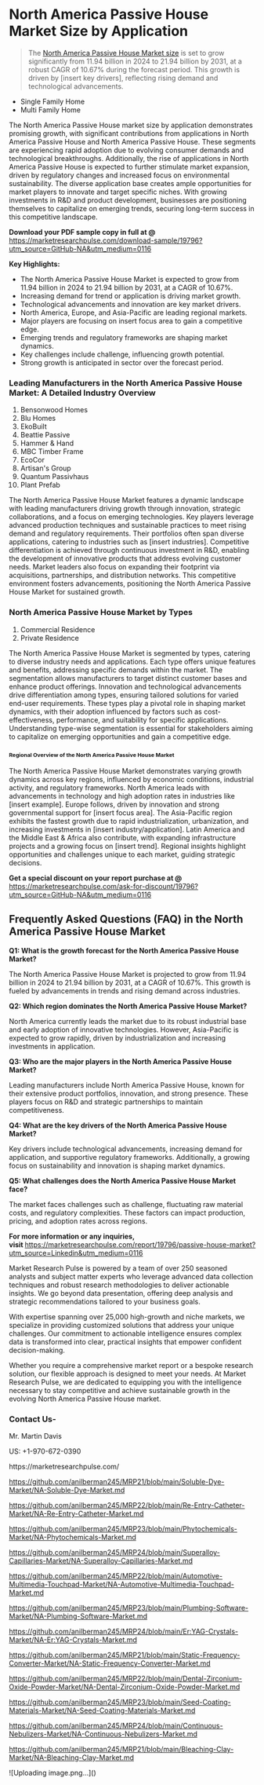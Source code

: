 <h1>North America Passive House Market&nbsp;Size by Application</h1><blockquote><p>The <a href="https://marketresearchpulse.com/download-sample/19796?utm_source=GitHub-NA&amp;utm_medium=0116">North America Passive House Market size</a> is set to grow significantly from 11.94 billion in 2024 to 21.94 billion by 2031, at a robust CAGR of 10.67% during the forecast period. This growth is driven by [insert key drivers], reflecting rising demand and technological advancements.</p></blockquote><ul><li>Single Family Home<li> Multi Family Home</li></ul><p>The North America Passive House market size by application demonstrates promising growth, with significant contributions from applications in North America Passive House and North America Passive House. These segments are experiencing rapid adoption due to evolving consumer demands and technological breakthroughs. Additionally, the rise of applications in North America Passive House is expected to further stimulate market expansion, driven by regulatory changes and increased focus on environmental sustainability. The diverse application base creates ample opportunities for market players to innovate and target specific niches. With growing investments in R&D and product development, businesses are positioning themselves to capitalize on emerging trends, securing long-term success in this competitive landscape.</p><p><strong>Download your PDF sample copy in full at @ </strong><a href="https://marketresearchpulse.com/download-sample/19796?utm_source=GitHub-NA&amp;utm_medium=0116">https://marketresearchpulse.com/download-sample/19796?utm_source=GitHub-NA&amp;utm_medium=0116</a></p><p><strong>Key Highlights: </strong></p><ul><li>The North America Passive House Market is expected to grow from 11.94 billion in 2024 to 21.94 billion by 2031, at a CAGR of 10.67%.</li><li>Increasing demand for trend or application is driving market growth.</li><li>Technological advancements and innovation are key market drivers.</li><li>North America, Europe, and Asia-Pacific are leading regional markets.</li><li>Major players are focusing on insert focus area to gain a competitive edge.</li><li>Emerging trends and regulatory frameworks are shaping market dynamics.</li><li>Key challenges include challenge, influencing growth potential.</li><li>Strong growth is anticipated in sector over the forecast period.</li></ul><h3>Leading Manufacturers in the North America Passive House Market: A Detailed Industry Overview</h3><ol><li>Bensonwood Homes</li><li>Blu Homes</li><li>EkoBuilt</li><li>Beattie Passive</li><li>Hammer & Hand</li><li>MBC Timber Frame</li><li>EcoCor</li><li>Artisan's Group</li><li>Quantum Passivhaus</li><li>Plant Prefab</li></ol><div class="flex max-w-full flex-col flex-grow"><div class="min-h-8 text-message flex w-full flex-col items-end gap-2 whitespace-normal break-words [.text-message+&amp;]:mt-5" dir="auto" data-message-author-role="assistant" data-message-id="fd8432e4-4910-450d-b182-61b7bfb0a01f" data-message-model-slug="gpt-4o"><div class="flex w-full flex-col gap-1 empty:hidden first:pt-[3px]"><div class="markdown prose w-full break-words dark:prose-invert light"><p>The North America Passive House Market features a dynamic landscape with leading manufacturers driving growth through innovation, strategic collaborations, and a focus on emerging technologies. Key players leverage advanced production techniques and sustainable practices to meet rising demand and regulatory requirements. Their portfolios often span diverse applications, catering to industries such as [insert industries]. Competitive differentiation is achieved through continuous investment in R&amp;D, enabling the development of innovative products that address evolving customer needs. Market leaders also focus on expanding their footprint via acquisitions, partnerships, and distribution networks. This competitive environment fosters advancements, positioning the North America Passive House Market for sustained growth.</p></div></div></div></div><h3>North America Passive House Market by Types</h3><ol><li>Commercial Residence<li> Private Residence</li></ol><div class="flex max-w-full flex-col flex-grow"><div class="min-h-8 text-message flex w-full flex-col items-end gap-2 whitespace-normal break-words [.text-message+&amp;]:mt-5" dir="auto" data-message-author-role="assistant" data-message-id="084470be-0bb7-4664-bddf-5156b4f41249" data-message-model-slug="gpt-4o-mini"><div class="flex w-full flex-col gap-1 empty:hidden first:pt-[3px]"><div class="markdown prose w-full break-words dark:prose-invert light"><p>The North America Passive House Market is segmented by types, catering to diverse industry needs and applications. Each type offers unique features and benefits, addressing specific demands within the market. The segmentation allows manufacturers to target distinct customer bases and enhance product offerings. Innovation and technological advancements drive differentiation among types, ensuring tailored solutions for varied end-user requirements. These types play a pivotal role in shaping market dynamics, with their adoption influenced by factors such as cost-effectiveness, performance, and suitability for specific applications. Understanding type-wise segmentation is essential for stakeholders aiming to capitalize on emerging opportunities and gain a competitive edge.</p></div></div></div></div><h3><span style="font-size: 11px;">Regional Overview of the North America Passive House Market</span></h3><div class="flex max-w-full flex-col flex-grow"><div class="min-h-8 text-message flex w-full flex-col items-end gap-2 whitespace-normal break-words [.text-message+&amp;]:mt-5" dir="auto" data-message-author-role="assistant" data-message-id="e9038762-ce64-4e30-91c9-9bd413514231" data-message-model-slug="gpt-4o-mini"><div class="flex w-full flex-col gap-1 empty:hidden first:pt-[3px]"><div class="markdown prose w-full break-words dark:prose-invert light"><p>The North America Passive House Market demonstrates varying growth dynamics across key regions, influenced by economic conditions, industrial activity, and regulatory frameworks. North America leads with advancements in technology and high adoption rates in industries like [insert example]. Europe follows, driven by innovation and strong governmental support for [insert focus area]. The Asia-Pacific region exhibits the fastest growth due to rapid industrialization, urbanization, and increasing investments in [insert industry/application]. Latin America and the Middle East &amp; Africa also contribute, with expanding infrastructure projects and a growing focus on [insert trend]. Regional insights highlight opportunities and challenges unique to each market, guiding strategic decisions.</p></div></div></div></div><p><strong>Get a special discount on your report purchase at @ </strong><a href="https://marketresearchpulse.com/ask-for-discount/19796?utm_source=GitHub-NA&amp;utm_medium=0116">https://marketresearchpulse.com/ask-for-discount/19796?utm_source=GitHub-NA&amp;utm_medium=0116</a></p><h2>Frequently Asked Questions (FAQ) in the North America Passive House Market</h2><p><strong>Q1: What is the growth forecast for the North America Passive House Market?</strong></p><p>The North America Passive House Market is projected to grow from 11.94 billion in 2024 to 21.94 billion by 2031, at a CAGR of 10.67%. This growth is fueled by advancements in trends and rising demand across industries.</p><p><strong>Q2: Which region dominates the North America Passive House Market?</strong></p><p>North America currently leads the market due to its robust industrial base and early adoption of innovative technologies. However, Asia-Pacific is expected to grow rapidly, driven by industrialization and increasing investments in application.</p><p><strong>Q3: Who are the major players in the North America Passive House Market?</strong></p><p>Leading manufacturers include North America Passive House, known for their extensive product portfolios, innovation, and strong presence. These players focus on R&amp;D and strategic partnerships to maintain competitiveness.</p><p><strong>Q4: What are the key drivers of the North America Passive House Market?</strong></p><p>Key drivers include technological advancements, increasing demand for application, and supportive regulatory frameworks. Additionally, a growing focus on sustainability and innovation is shaping market dynamics.</p><p><strong>Q5: What challenges does the North America Passive House Market face?</strong></p><p>The market faces challenges such as challenge, fluctuating raw material costs, and regulatory complexities. These factors can impact production, pricing, and adoption rates across regions.</p><p><strong>For more information or any inquiries, visit&nbsp;</strong><a href="https://marketresearchpulse.com/report/19796/passive-house-market?utm_source=Linkedin&utm_medium=0116">https://marketresearchpulse.com/report/19796/passive-house-market?utm_source=Linkedin&utm_medium=0116</a></p><p>Market Research Pulse is powered by a team of over 250 seasoned analysts and subject matter experts who leverage advanced data collection techniques and robust research methodologies to deliver actionable insights. We go beyond data presentation, offering deep analysis and strategic recommendations tailored to your business goals.</p><p>With expertise spanning over 25,000 high-growth and niche markets, we specialize in providing customized solutions that address your unique challenges. Our commitment to actionable intelligence ensures complex data is transformed into clear, practical insights that empower confident decision-making.</p><p>Whether you require a comprehensive market report or a bespoke research solution, our flexible approach is designed to meet your needs. At Market Research Pulse, we are dedicated to equipping you with the intelligence necessary to stay competitive and achieve sustainable growth in the evolving North America Passive House market.</p><h3><strong>Contact Us-</strong></h3><p>Mr. Martin Davis</p><p>US: +1-970-672-0390</p><p>https://marketresearchpulse.com/</p><p><a href="https://github.com/anilberman245/MRP21/blob/main/Soluble-Dye-Market/NA-Soluble-Dye-Market.md">https://github.com/anilberman245/MRP21/blob/main/Soluble-Dye-Market/NA-Soluble-Dye-Market.md</a></p><p><a href="https://github.com/anilberman245/MRP22/blob/main/Re-Entry-Catheter-Market/NA-Re-Entry-Catheter-Market.md">https://github.com/anilberman245/MRP22/blob/main/Re-Entry-Catheter-Market/NA-Re-Entry-Catheter-Market.md</a></p><p><a href="https://github.com/anilberman245/MRP23/blob/main/Phytochemicals-Market/NA-Phytochemicals-Market.md">https://github.com/anilberman245/MRP23/blob/main/Phytochemicals-Market/NA-Phytochemicals-Market.md</a></p><p><a href="https://github.com/anilberman245/MRP24/blob/main/Superalloy-Capillaries-Market/NA-Superalloy-Capillaries-Market.md">https://github.com/anilberman245/MRP24/blob/main/Superalloy-Capillaries-Market/NA-Superalloy-Capillaries-Market.md</a></p><p><a href="https://github.com/anilberman245/MRP22/blob/main/Automotive-Multimedia-Touchpad-Market/NA-Automotive-Multimedia-Touchpad-Market.md">https://github.com/anilberman245/MRP22/blob/main/Automotive-Multimedia-Touchpad-Market/NA-Automotive-Multimedia-Touchpad-Market.md</a></p><p><a href="https://github.com/anilberman245/MRP23/blob/main/Plumbing-Software-Market/NA-Plumbing-Software-Market.md">https://github.com/anilberman245/MRP23/blob/main/Plumbing-Software-Market/NA-Plumbing-Software-Market.md</a></p><p><a href="https://github.com/anilberman245/MRP24/blob/main/Er:YAG-Crystals-Market/NA-Er:YAG-Crystals-Market.md">https://github.com/anilberman245/MRP24/blob/main/Er:YAG-Crystals-Market/NA-Er:YAG-Crystals-Market.md</a></p><p><a href="https://github.com/anilberman245/MRP21/blob/main/Static-Frequency-Converter-Market/NA-Static-Frequency-Converter-Market.md">https://github.com/anilberman245/MRP21/blob/main/Static-Frequency-Converter-Market/NA-Static-Frequency-Converter-Market.md</a></p><p><a href="https://github.com/anilberman245/MRP22/blob/main/Dental-Zirconium-Oxide-Powder-Market/NA-Dental-Zirconium-Oxide-Powder-Market.md">https://github.com/anilberman245/MRP22/blob/main/Dental-Zirconium-Oxide-Powder-Market/NA-Dental-Zirconium-Oxide-Powder-Market.md</a></p><p><a href="https://github.com/anilberman245/MRP23/blob/main/Seed-Coating-Materials-Market/NA-Seed-Coating-Materials-Market.md">https://github.com/anilberman245/MRP23/blob/main/Seed-Coating-Materials-Market/NA-Seed-Coating-Materials-Market.md</a></p><p><a href="https://github.com/anilberman245/MRP24/blob/main/Continuous-Nebulizers-Market/NA-Continuous-Nebulizers-Market.md">https://github.com/anilberman245/MRP24/blob/main/Continuous-Nebulizers-Market/NA-Continuous-Nebulizers-Market.md</a></p><p><a href="https://github.com/anilberman245/MRP21/blob/main/Bleaching-Clay-Market/NA-Bleaching-Clay-Market.md">https://github.com/anilberman245/MRP21/blob/main/Bleaching-Clay-Market/NA-Bleaching-Clay-Market.md</a></p>
![Uploading image.png…]()
